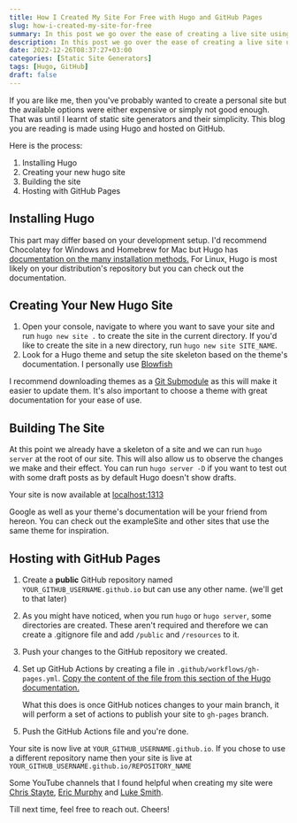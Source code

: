 ```yaml
---
title: How I Created My Site For Free with Hugo and GitHub Pages
slug: how-i-created-my-site-for-free
summary: In this post we go over the ease of creating a live site using just Markdown
description: In this post we go over the ease of creating a live site using just Markdown
date: 2022-12-26T08:37:27+03:00
categories: [Static Site Generators]
tags: [Hugo, GitHub]
draft: false
---
```


If you are like me, then you've probably wanted to create a personal site but the available options were either expensive or simply not good enough. That was until I learnt of static site generators and their simplicity. This blog you are reading is made using Hugo and hosted on GitHub. 

Here is the process:
1. Installing Hugo 
2. Creating your new hugo site
3. Building the site
4. Hosting with GitHub Pages

## Installing Hugo

This part may differ based on your development setup. I'd recommend Chocolatey for Windows and Homebrew for Mac but Hugo has [documentation on the many installation methods.](https://gohugo.io/installation) For Linux, Hugo is most likely on your distribution's repository but you can check out the documentation.

## Creating Your New Hugo Site

1. Open your console, navigate to where you want to save your site and run `hugo new site .` to create the site in the current directory. If you'd like to create the site in a new directory, run `hugo new site SITE_NAME`. 
2. Look for a Hugo theme and setup the site skeleton based on the theme's documentation. I personally use [Blowfish](https://nunocoracao.github.io/blowfish)

I recommend downloading themes as a [Git Submodule](https://git-scm.com/book/en/v2/Git-Tools-Submodules) as this will make it easier to update them. It's also important to choose a theme with great documentation for your ease of use.

## Building The Site

At this point we already have a skeleton of a site and we can run `hugo server` at the root of our site. This will also allow us to observe the changes we make and their effect. You can run `hugo server -D` if you want to test out with some draft posts as by default Hugo doesn't show drafts.

Your site is now available at [localhost:1313](http://localhost:1313)

Google as well as your theme's documentation will be your friend from hereon. You can check out the exampleSite and other sites that use the same theme for inspiration.

## Hosting with GitHub Pages

1. Create a **public** GitHub repository named `YOUR_GITHUB_USERNAME.github.io` but can use any other name. (we'll get to that later)
2. As you might have noticed, when you run `hugo` or `hugo server`, some directories are created. These aren't required and therefore we can create a .gitignore file and add `/public` and `/resources` to it.
3. Push your changes to the GitHub repository we created.
4. Set up GitHub Actions by creating a file in `.github/workflows/gh-pages.yml`. [Copy the content of the file from this section of the Hugo documentation.](https://gohugo.io/hosting-and-deployment/hosting-on-github/#build-hugo-with-github-action)
 
   What this does is once GitHub notices changes to your main branch,  it will perform a set of actions to publish your site to `gh-pages` branch.
5. Push the GitHub Actions file and you're done.

Your site is now live at `YOUR_GITHUB_USERNAME.github.io`. If you chose to use a different repository name then your site is live at `YOUR_GITHUB_USERNAME.github.io/REPOSITORY_NAME`

Some YouTube channels that I found helpful when creating my site were [Chris Stayte](https://www.youtube.com/@ChrisStayte), [Eric Murphy](https://www.youtube.com/@EricMurphyxyz) and [Luke Smith](https://www.youtube.com/@LukeSmithxyz).

Till next time, feel free to reach out. Cheers!
